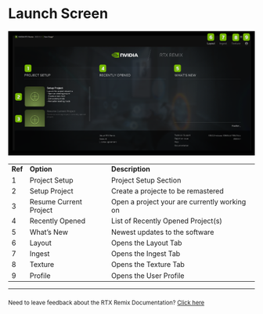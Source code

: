 # Launch Screen

![LaunchScreen](../data/images/rtxremix_065.PNG)

<table>
  <tr>
   <td><strong>Ref</strong>
   </td>
   <td><strong>Option</strong>
   </td>
   <td><strong>Description</strong>
   </td>
  </tr>
  <tr>
   <td>1
   </td>
   <td>Project Setup
   </td>
   <td>Project Setup Section
   </td>
  </tr>
  <tr>
   <td>2
   </td>
   <td>Setup Project
   </td>
   <td>Create a projecte to be remastered
   </td>
  </tr>
   <td>3
   </td>
   <td>Resume Current Project
   </td>
   <td>Open a project your are currently working on
   </td>
  </tr>
   <td>4
   </td>
   <td>Recently Opened
   </td>
   <td>List of Recently Opened Project(s)
   </td>
  </tr>
   <td>5
   </td>
   <td>What’s New
   </td>
   <td>Newest updates to the software
   </td>
  </tr>
   <td>6
   </td>
   <td>Layout
   </td>
   <td>Opens the Layout Tab
   </td>
  </tr>
   <td>7
   </td>
   <td>Ingest
   </td>
   <td>Opens the Ingest Tab
   </td>
  </tr>
   <td>8
   </td>
   <td>Texture
   </td>
   <td>Opens the Texture Tab
   </td>
  </tr>
   <td>9
   </td>
   <td>Profile
   </td>
   <td>Opens the User Profile
   </td>
  </tr>
</table>

***
<sub> Need to leave feedback about the RTX Remix Documentation?  [Click here](https://docs.google.com/forms/d/1vym6SgptS4QJvp6ZKTN8Mu9yfd5yQc76B3KHIl-n4DQ/prefill) <sub>